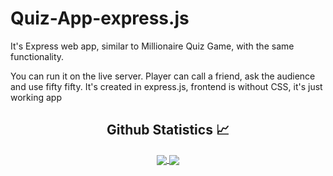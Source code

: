 # Quiz-App-express.js

It's Express web app, similar to Millionaire Quiz Game, with the same functionality. 

You can run it on the live server. Player can call a friend, ask the audience and use fifty fifty. It's created in express.js, frontend is without CSS, it's just working app
<br/>

  <h2 align="center"> Github Statistics 📈 </h2>
  
  <div align="center"> 
     <a href="">
      <img align="center" src="https://github-readme-stats-sigma-five.vercel.app/api?username=bilecky&show_icons=true&include_all_commits=true&count_private=true&theme=react&line_height=40" />
    </a>
    <a href="">
      <img align="center" src="https://github-readme-stats.vercel.app/api/top-langs/?username=bilecky&theme=react&line_height=40&hide=css"/>
    </a>
</div

<br/>
